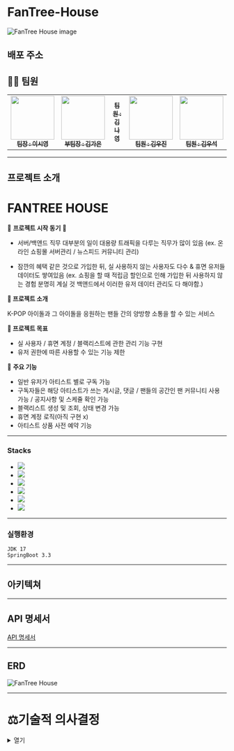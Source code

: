 # FanTree-House

![FanTree House image](https://github.com/user-attachments/assets/35f4e005-cf07-4ccb-a83b-583473d6b3b3)


## 배포 주소


## 👩‍💻 팀원

<table>
  <tbody>
    <tr>
      <td align="center"><a href="https://github.com/silicao3o"><img src="https://avatars.githubusercontent.com/u/155416976?v=4" width="100px;" alt=""/><br /><sub><b> 팀장 : 이시영 </b></sub></a><br /></td>
      <td align="center"><a href="gaeun7"><img src="https://avatars.githubusercontent.com/u/48433827?v=4" width="100px;" alt=""/><br /><sub><b> 부팀장 : 김가은 </b></sub></a><br /></td>
      <td align="center"><a href="https://github.com/MonGrony"><img src= width="100px;" alt=""/><br /><sub><b> 팀원 : 김나영 </b></sub></a><br /></td>
      <td align="center"><a href="https://github.com/kwj0605"><img src="https://avatars.githubusercontent.com/u/108345184?v=4" width="100px;" alt=""/><br /><sub><b> 팀원 : 김우진 </b></sub></a><br /></td>
      <td align="center"><a href="https://github.com/Wooseok1213"><img src="https://avatars.githubusercontent.com/u/84154173?v=4" width="100px;" alt=""/><br /><sub><b> 팀원 : 김우석 </b></sub></a><br /></td>
    </tr>
  </tbody>
</table>


---
## 프로젝트 소개

# **FANTREE HOUSE**

🌟 **프로젝트 시작 동기** 🌟

- 서버/백앤드 직무 대부분의 일이 대용량 트래픽을 다루는 직무가 많이 있음
  (ex. 온라인 쇼핑몰 서버관리 / 뉴스피드 커뮤니티 관리)

- 잠깐의 혜택 같은 것으로 가입한 뒤, 실 사용하지 않는 사용자도 다수 & 휴면 유저들 데이터도 쌓여있음
  (ex. 쇼핑을 할 때 적립금 할인으로 인해 가입한 뒤 사용하지 않는 경험 분명히 계실 것 백앤드에서 이러한 유저 데이터 관리도 다 해야함.)

**🔎 프로젝트 소개**

K-POP 아이돌과 그 아이돌을 응원하는 팬들 간의 양방향 소통을 할 수 있는 서비스

**📝 프로젝트 목표**

- 실 사용자 / 휴면 계정 / 블랙리스트에 관한 관리 기능 구현
- 유저 권한에 따른 사용할 수 있는 기능 제한

🌟 **주요 기능**

- 일반 유저가 아티스트 별로 구독 가능
- 구독자들은 해당 아티스트가 쓰는 게시글, 댓글 / 팬들의 공간인 팬 커뮤니티 사용 가능 / 공지사항 및 스케쥴 확인 가능
- 블랙리스트 생성 및 조회, 상태 변경 가능
- 휴면 계정 로직(아직 구현 x)
- 아티스트 상품 사전 예약 기능

---
### Stacks 

* <img  src="https://img.shields.io/badge/git-F05032?style=for-the-badge&logo=git&logoColor=white">
* <img  src="https://img.shields.io/badge/github-181717?style=for-the-badge&logo=github&logoColor=white">
* <img src="https://img.shields.io/badge/java-007396?style=for-the-badge&logo=java&logoColor=white">
* <img src="https://img.shields.io/badge/spring-6DB33F?style=for-the-badge&logo=spring&logoColor=white">
* <img src="https://img.shields.io/badge/springboot-6DB33F?style=for-the-badge&logo=springboot&logoColor=white">
* <img src="https://img.shields.io/badge/gradle-02303A?style=for-the-badge&logo=gradle&logoColor=white">




---
### 실행환경
```
JDK 17
SpringBoot 3.3
```

---
## 아키텍쳐



---
## API 명세서
  [API 명세서](https://www.notion.so/teamsparta/8726a50848b84392992f4c9d7281cbe4?v=f346494e067c4471ab4e70997ccc8a25)
  
---
## ERD
![FanTree House](https://github.com/user-attachments/assets/c889dbdd-88cd-488b-bd15-b88db93364f1)



---
# ⚖️기술적 의사결정
<details>
<summary>열기</summary>
<div markdown="1">
  
  |**분류**|                                                   도구/기술                                                    |선택이유|
  |:---:|:----------------------------------------------------------------------------------------------------------:|---|
  |<br> <br><br> <br> <br>  <br> |
  |<br> <br> |
  || <br><br>  <br> |
  |<br>| |<br><br> <br> <br> |
  ||  | <br>  <br> |

</div>
</details>
